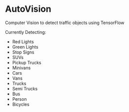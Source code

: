 # AutoVision
Computer Vision to detect traffic objects using TensorFlow

Currently Detecting:
- Red Lights
- Green Lights
- Stop Signs
- SUVs
- Pickup Trucks
- Minivans
- Cars
- Vans
- Trucks
- Semi Trucks
- Bus
- Person
- Bicycles
